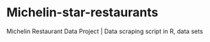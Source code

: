 # Michelin-star-restaurants
Michelin Restaurant Data Project | Data scraping script in R, data sets
